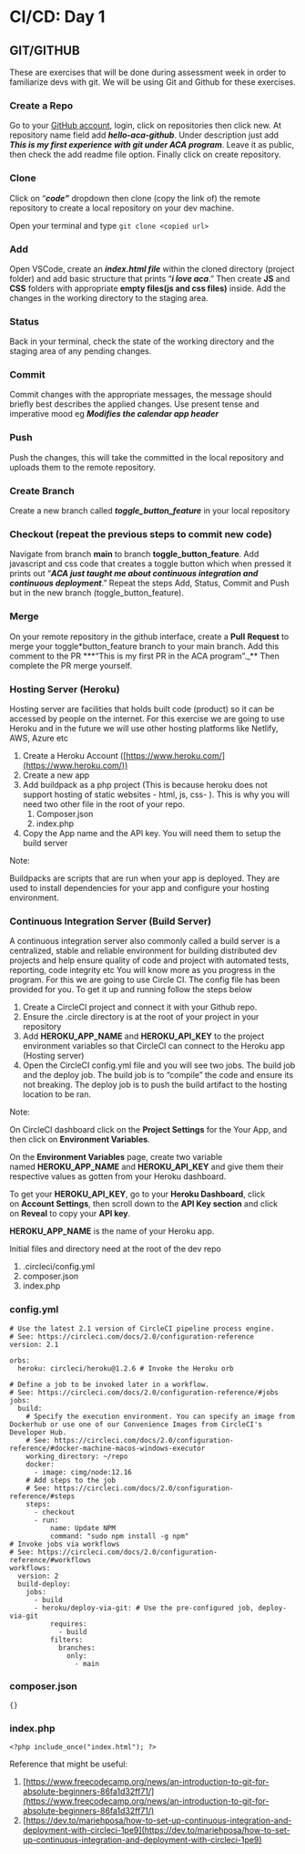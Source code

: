 # CI/CD: Day 1

## GIT/GITHUB

These are exercises that will be done during assessment week in order to familiarize devs with git. We will be using Git and Github for these exercises.

### Create a Repo

Go to your [GitHub account](https://github.com), login, click on repositories then click new. At repository name field add **_hello-aca-github_**. Under description just add **_This is my first experience with git under ACA program_**. Leave it as public, then check the add readme file option. Finally click on create repository.

### Clone

Click on “**_code”_** dropdown then clone (copy the link of) the remote repository to create a local repository on your dev machine.

Open your terminal and type `git clone <copied url>`

### Add

Open VSCode, create an **_index.html file_** within the cloned directory (project folder) and add basic structure that prints “**_i love aca_**.” Then create **JS** and **CSS** folders with appropriate **empty files(js and css files)** inside. Add the changes in the working directory to the staging area.

### Status

Back in your terminal, check the state of the working directory and the staging area of any pending changes.

### Commit

Commit changes with the appropriate messages, the message should briefly best describes the applied changes. Use present tense and imperative mood eg **_Modifies the calendar app header_**

### Push

Push the changes, this will take the committed in the local repository and uploads them to the remote repository.

### Create Branch

Create a new branch called **_toggle_button_feature_** in your local repository

### Checkout (repeat the previous steps to commit new code)

Navigate from branch **main** to branch **toggle_button_feature**. Add javascript and css code that creates a toggle button which when pressed it prints out “**_ACA just taught me about continuous integration and continuous deployment_**.” Repeat the steps Add, Status, Commit and Push but in the new branch (toggle_button_feature).

### Merge

On your remote repository in the github interface, create a **Pull** **Request** to merge your toggle\*button_feature branch to your main branch. Add this comment to the PR \*\*\*“This is my first PR in the ACA program”.\_\*\* Then complete the PR merge yourself.

### Hosting Server (Heroku)

Hosting server are facilities that holds built code (product) so it can be accessed by people on the internet. For this exercise we are going to use Heroku and in the future we will use other hosting platforms like Netlify, AWS, Azure etc

1. Create a Heroku Account ([https://www.heroku.com/](https://www.heroku.com/))
2. Create a new app
3. Add buildpack as a php project (This is because heroku does not support hosting of static websites - html, js, css- ). This is why you will need two other file in the root of your repo.
   1. Composer.json
   2. index.php
4. Copy the App name and the API key. You will need them to setup the build server

Note:

Buildpacks are scripts that are run when your app is deployed. They are used to install dependencies for your app and configure your hosting environment.

### Continuous Integration Server (Build Server)

A continuous integration server also commonly called a build server is a centralized, stable and reliable environment for building distributed dev projects and help ensure quality of code and project with automated tests, reporting, code integrity etc You will know more as you progress in the program. For this we are going to use Circle CI. The config file has been provided for you. To get it up and running follow the steps below

1. Create a CircleCI project and connect it with your Github repo.
2. Ensure the .circle directory is at the root of your project in your repository
3. Add **HEROKU_APP_NAME** and **HEROKU_API_KEY** to the project environment variables so that CircleCI can connect to the Heroku app (Hosting server)
4. Open the CircleCI config.yml file and you will see two jobs. The build job and the deploy job. The build job is to “compile” the code and ensure its not breaking. The deploy job is to push the build artifact to the hosting location to be ran.

Note:

On CircleCI dashboard click on the **Project Settings** for the Your App, and then click on **Environment Variables**.

On the **Environment Variables** page, create two variable named **HEROKU_APP_NAME** and **HEROKU_API_KEY** and give them their respective values as gotten from your Heroku dashboard.

To get your **HEROKU_API_KEY**, go to your **Heroku Dashboard**, click on **Account Settings**, then scroll down to the **API Key section** and click on **Reveal** to copy your **API key**.

**HEROKU_APP_NAME** is the name of your Heroku app.

Initial files and directory need at the root of the dev repo

1. .circleci/config.yml
2. composer.json
3. index.php

### config.yml

```
# Use the latest 2.1 version of CircleCI pipeline process engine.
# See: https://circleci.com/docs/2.0/configuration-reference
version: 2.1

orbs:
  heroku: circleci/heroku@1.2.6 # Invoke the Heroku orb

# Define a job to be invoked later in a workflow.
# See: https://circleci.com/docs/2.0/configuration-reference/#jobs
jobs:
  build:
    # Specify the execution environment. You can specify an image from Dockerhub or use one of our Convenience Images from CircleCI's Developer Hub.
    # See: https://circleci.com/docs/2.0/configuration-reference/#docker-machine-macos-windows-executor
    working_directory: ~/repo
    docker:
      - image: cimg/node:12.16
    # Add steps to the job
    # See: https://circleci.com/docs/2.0/configuration-reference/#steps
    steps:
      - checkout
      - run:
          name: Update NPM
          command: "sudo npm install -g npm"
# Invoke jobs via workflows
# See: https://circleci.com/docs/2.0/configuration-reference/#workflows
workflows:
  version: 2
  build-deploy:
    jobs:
      - build
      - heroku/deploy-via-git: # Use the pre-configured job, deploy-via-git
          requires:
            - build
          filters:
            branches:
              only:
                - main
```

### composer.json

```
{}

```

### index.php

```
<?php include_once("index.html"); ?>

```

Reference that might be useful:

1. [https://www.freecodecamp.org/news/an-introduction-to-git-for-absolute-beginners-86fa1d32ff71/](https://www.freecodecamp.org/news/an-introduction-to-git-for-absolute-beginners-86fa1d32ff71/)
2. [https://dev.to/mariehposa/how-to-set-up-continuous-integration-and-deployment-with-circleci-1pe9](https://dev.to/mariehposa/how-to-set-up-continuous-integration-and-deployment-with-circleci-1pe9)
